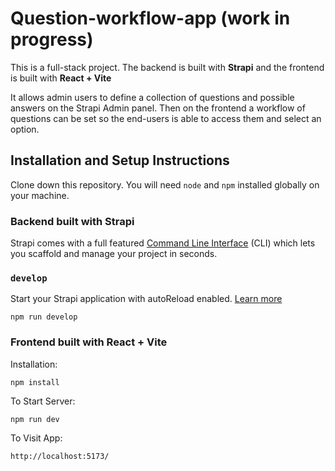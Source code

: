 # Question-workflow-app (work in progress)
This is a full-stack project. The backend is built with **Strapi** and the frontend is built with **React + Vite**

It allows admin users to define a collection of questions and possible answers on the Strapi Admin panel. Then on the frontend a workflow of questions can be set so the end-users is able to access them and select an option.

## Installation and Setup Instructions
Clone down this repository. You will need `node` and `npm` installed globally on your machine.

### Backend built with Strapi

Strapi comes with a full featured [Command Line Interface](https://docs.strapi.io/dev-docs/cli) (CLI) which lets you scaffold and manage your project in seconds.

### `develop`

Start your Strapi application with autoReload enabled. [Learn more](https://docs.strapi.io/dev-docs/cli#strapi-develop)

```
npm run develop
```

### Frontend built with React + Vite

Installation:

`npm install`


To Start Server:

`npm run dev`

To Visit App:

`http://localhost:5173/`
